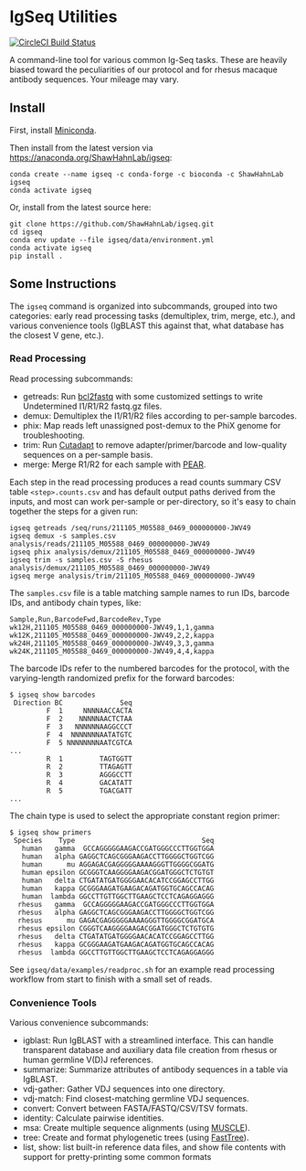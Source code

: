 # IgSeq Utilities

[![CircleCI Build Status](https://circleci.com/gh/ShawHahnLab/igseq/tree/dev.svg?style=svg)](https://circleci.com/gh/ShawHahnLab/igseq/tree/dev)

A command-line tool for various common Ig-Seq tasks.  These are heavily biased
toward the peculiarities of our protocol and for rhesus macaque antibody
sequences.  Your mileage may vary.

## Install

First, install [Miniconda](https://docs.conda.io/en/latest/miniconda.html).

Then install from the latest version via <https://anaconda.org/ShawHahnLab/igseq>:

    conda create --name igseq -c conda-forge -c bioconda -c ShawHahnLab igseq
    conda activate igseq

Or, install from the latest source here:

    git clone https://github.com/ShawHahnLab/igseq.git
    cd igseq
    conda env update --file igseq/data/environment.yml
    conda activate igseq
    pip install .

## Some Instructions

The `igseq` command is organized into subcommands, grouped into two
categories: early read processing tasks (demultiplex, trim, merge, etc.), and
various convenience tools (IgBLAST this against that, what database has the
closest V gene, etc.).

### Read Processing

Read processing subcommands:

 * getreads: Run [bcl2fastq] with some customized settings to write
   Undetermined I1/R1/R2 fastq.gz files.
 * demux: Demultiplex the I1/R1/R2 files according to per-sample barcodes.
 * phix: Map reads left unassigned post-demux to the PhiX genome for
   troubleshooting.
 * trim: Run [Cutadapt] to remove adapter/primer/barcode and low-quality
   sequences on a per-sample basis.
 * merge: Merge R1/R2 for each sample with [PEAR].

Each step in the read processing produces a read counts summary CSV table
`<step>.counts.csv` and has default output paths derived from the inputs, and
most can work per-sample or per-directory, so it's easy to chain together the
steps for a given run:

    igseq getreads /seq/runs/211105_M05588_0469_000000000-JWV49
    igseq demux -s samples.csv analysis/reads/211105_M05588_0469_000000000-JWV49
    igseq phix analysis/demux/211105_M05588_0469_000000000-JWV49
    igseq trim -s samples.csv -S rhesus analysis/demux/211105_M05588_0469_000000000-JWV49
    igseq merge analysis/trim/211105_M05588_0469_000000000-JWV49

The `samples.csv` file is a table matching sample names to run IDs, barcode
IDs, and antibody chain types, like:

    Sample,Run,BarcodeFwd,BarcodeRev,Type
    wk12H,211105_M05588_0469_000000000-JWV49,1,1,gamma
    wk12K,211105_M05588_0469_000000000-JWV49,2,2,kappa
    wk24H,211105_M05588_0469_000000000-JWV49,3,3,gamma
    wk24K,211105_M05588_0469_000000000-JWV49,4,4,kappa

The barcode IDs refer to the numbered barcodes for the protocol, with the
varying-length randomized prefix for the forward barcodes:

    $ igseq show barcodes
     Direction BC              Seq
             F  1     NNNNAACCACTA
             F  2    NNNNNAACTCTAA
             F  3   NNNNNNAAGGCCCT
             F  4  NNNNNNNAATATGTC
             F  5 NNNNNNNNAATCGTCA
    ...
             R  1         TAGTGGTT
             R  2         TTAGAGTT
             R  3         AGGGCCTT
             R  4         GACATATT
             R  5         TGACGATT
    ...

The chain type is used to select the appropriate constant region primer:

    $ igseq show primers
     Species    Type                               Seq
       human   gamma  GCCAGGGGGAAGACCGATGGGCCCTTGGTGGA
       human   alpha GAGGCTCAGCGGGAAGACCTTGGGGCTGGTCGG
       human      mu AGGAGACGAGGGGGAAAAGGGTTGGGGCGGATG
       human epsilon GCGGGTCAAGGGGAAGACGGATGGGCTCTGTGT
       human   delta CTGATATGATGGGGAACACATCCGGAGCCTTGG
       human   kappa GCGGGAAGATGAAGACAGATGGTGCAGCCACAG
       human  lambda GGCCTTGTTGGCTTGAAGCTCCTCAGAGGAGGG
      rhesus   gamma  GCCAGGGGGAAGACCGATGGGCCCTTGGTGGA
      rhesus   alpha GAGGCTCAGCGGGAAGACCTTGGGGCTGGTCGG
      rhesus      mu GAGACGAGGGGGAAAAGGGTTGGGGCGGATGCA
      rhesus epsilon CGGGTCAAGGGGAAGACGGATGGGCTCTGTGTG
      rhesus   delta CTGATATGATGGGGAACACATCCGGAGCCTTGG
      rhesus   kappa GCGGGAAGATGAAGACAGATGGTGCAGCCACAG
      rhesus  lambda GGCCTTGTTGGCTTGAAGCTCCTCAGAGGAGGG

See `igseq/data/examples/readproc.sh` for an example read processing workflow
from start to finish with a small set of reads.

### Convenience Tools

Various convenience subcommands:

 * igblast: Run IgBLAST with a streamlined interface.  This can handle
   transparent database and auxiliary data file creation from rhesus or human
   germline V(D)J references.
 * summarize: Summarize attributes of antibody sequences in a table via
   IgBLAST.
 * vdj-gather: Gather VDJ sequences into one directory.
 * vdj-match: Find closest-matching germline VDJ sequences.
 * convert: Convert between FASTA/FASTQ/CSV/TSV formats.
 * identity: Calculate pairwise identities.
 * msa: Create multiple sequence alignments (using [MUSCLE]).
 * tree: Create and format phylogenetic trees (using [FastTree]).
 * list, show: list built-in reference data files, and show file contents with
   support for pretty-printing some common formats

[bcl2fastq]: https://support.illumina.com/sequencing/sequencing_software/bcl2fastq-conversion-software.html
[Cutadapt]: https://cutadapt.readthedocs.io
[PEAR]: https://cme.h-its.org/exelixis/web/software/pear
[MUSCLE]: https://drive5.com/muscle5
[FastTree]: http://www.microbesonline.org/fasttree
